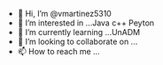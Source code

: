 - 👋 Hi, I’m @vmartinez5310
- 👀 I’m interested in ...Java c++ Peyton
- 🌱 I’m currently learning ...UnADM
- 💞️ I’m looking to collaborate on ...
- 📫 How to reach me ...

<!---
vmartinez5310/vmartinez5310 is a ✨ special ✨ repository because its `README.md` (this file) appears on your GitHub profile.
You can click the Preview link to take a look at your changes.
--->
